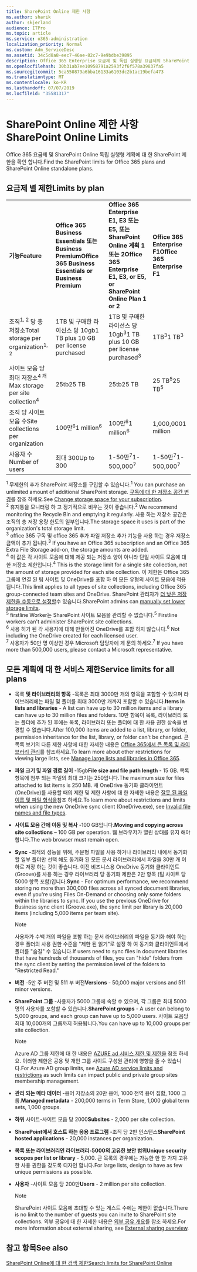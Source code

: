 ```yaml
---
title: SharePoint Online 제한 사항
ms.author: sharik
author: skjerland
audience: ITPro
ms.topic: article
ms.service: o365-administration
localization_priority: Normal
ms.custom: Adm_ServiceDesc
ms.assetid: 34c5d8a8-eec7-46ae-82c7-9e9bdbe39895
description: Office 365 Enterprise 요금제 및 독립 실행형 요금제의 SharePoint Online 제한 사항에 대해 알아봅니다.
ms.openlocfilehash: 30b31ab7ee10958791a2593f2f6f578a39837fa5
ms.sourcegitcommit: 5ca550879a6bba16133a6103dc2b1ac19befa473
ms.translationtype: MT
ms.contentlocale: ko-KR
ms.lasthandoff: 07/07/2019
ms.locfileid: "35581317"
---
```

# <a name="sharepoint-online-limits"></a><span data-ttu-id="82e43-103">SharePoint Online 제한 사항</span><span class="sxs-lookup"><span data-stu-id="82e43-103">SharePoint Online Limits</span></span> 

<span data-ttu-id="82e43-104">Office 365 요금제 및 SharePoint Online 독립 실행형 계획에 대 한 SharePoint 제한을 확인 합니다.</span><span class="sxs-lookup"><span data-stu-id="82e43-104">Find the SharePoint limits for Office 365 plans and SharePoint Online standalone plans.</span></span>
  
## <a name="limits-by-plan"></a><span data-ttu-id="82e43-105">요금제 별 제한</span><span class="sxs-lookup"><span data-stu-id="82e43-105">Limits by plan</span></span> 

|||||
|:-----|:-----|:-----|:-----|
|<span data-ttu-id="82e43-106">**기능**</span><span class="sxs-lookup"><span data-stu-id="82e43-106">**Feature**</span></span> <br/> |<span data-ttu-id="82e43-107">**Office 365 Business Essentials 또는 Business Premium**</span><span class="sxs-lookup"><span data-stu-id="82e43-107">**Office 365 Business Essentials or Business Premium**</span></span> <br/> |<span data-ttu-id="82e43-108">**Office 365 Enterprise E1, E3 또는 E5, 또는 SharePoint Online 계획 1 또는 2**</span><span class="sxs-lookup"><span data-stu-id="82e43-108">**Office 365 Enterprise E1, E3, or E5, or SharePoint Online Plan 1 or 2**</span></span> <br/> | <span data-ttu-id="82e43-109">**Office 365 Enterprise F1**</span><span class="sxs-lookup"><span data-stu-id="82e43-109">**Office 365 Enterprise F1**</span></span> <br/> |
|<span data-ttu-id="82e43-110">조직<sup>1, 2</sup> 당 총 저장소</span><span class="sxs-lookup"><span data-stu-id="82e43-110">Total storage per organization<sup>1, 2</sup></span></span> <br/> |<span data-ttu-id="82e43-111">1TB 및 구매한 라이선스 당 10gb</span><span class="sxs-lookup"><span data-stu-id="82e43-111">1 TB plus 10 GB per license purchased</span></span>  <br/> |<span data-ttu-id="82e43-112">1TB 및 구매한 라이선스 당 10gb<sup>3</sup></span><span class="sxs-lookup"><span data-stu-id="82e43-112">1 TB plus 10 GB per license purchased<sup>3</sup></span></span> <br/> |<span data-ttu-id="82e43-113">1TB<sup>3</sup></span><span class="sxs-lookup"><span data-stu-id="82e43-113">1 TB<sup>3</sup></span></span> <br/> |
|<span data-ttu-id="82e43-114">사이트 모음 당 최대 저장소<sup>4 개</sup></span><span class="sxs-lookup"><span data-stu-id="82e43-114">Max storage per site collection<sup>4</sup></span></span><br/> |<span data-ttu-id="82e43-115">25tb</span><span class="sxs-lookup"><span data-stu-id="82e43-115">25 TB</span></span> <br/> |<span data-ttu-id="82e43-116">25tb</span><span class="sxs-lookup"><span data-stu-id="82e43-116">25 TB</span></span> <br/> |<span data-ttu-id="82e43-117">25 TB<sup>5</sup></span><span class="sxs-lookup"><span data-stu-id="82e43-117">25 TB<sup>5</sup></span></span> <br/> |
|<span data-ttu-id="82e43-118">조직 당 사이트 모음 수</span><span class="sxs-lookup"><span data-stu-id="82e43-118">Site collections per organization</span></span>  <br/> |<span data-ttu-id="82e43-119">100만<sup>6</sup></span><span class="sxs-lookup"><span data-stu-id="82e43-119">1 million<sup>6</sup></span></span> <br/> |<span data-ttu-id="82e43-120">100만<sup>6</sup></span><span class="sxs-lookup"><span data-stu-id="82e43-120">1 million<sup>6</sup></span></span> <br/> |<span data-ttu-id="82e43-121">1,000,000</span><span class="sxs-lookup"><span data-stu-id="82e43-121">1 million</span></span><br/> |
|<span data-ttu-id="82e43-122">사용자 수</span><span class="sxs-lookup"><span data-stu-id="82e43-122">Number of users</span></span>  <br/> |<span data-ttu-id="82e43-123">최대 300</span><span class="sxs-lookup"><span data-stu-id="82e43-123">Up to 300</span></span>  <br/> |<span data-ttu-id="82e43-124">1-50만<sup>7</sup></span><span class="sxs-lookup"><span data-stu-id="82e43-124">1- 500,000<sup>7</sup></span></span> <br/> |<span data-ttu-id="82e43-125">1-50만<sup>7</sup></span><span class="sxs-lookup"><span data-stu-id="82e43-125">1- 500,000<sup>7</sup></span></span> <br/> |
   
<span data-ttu-id="82e43-126"><sup>1</sup> 무제한의 추가 SharePoint 저장소를 구입할 수 있습니다.</span><span class="sxs-lookup"><span data-stu-id="82e43-126"><sup>1</sup> You can purchase an unlimited amount of additional SharePoint storage.</span></span> <span data-ttu-id="82e43-127">[구독에 대 한 저장소 공간 변경](https://docs.microsoft.com/office365/admin/subscriptions-and-billing/add-storage-space)를 참조 하세요.</span><span class="sxs-lookup"><span data-stu-id="82e43-127">See [Change storage space for your subscription](https://docs.microsoft.com/office365/admin/subscriptions-and-billing/add-storage-space).</span></span> 
<br/><span data-ttu-id="82e43-128"><sup>2</sup> 휴지통을 모니터링 하 고 정기적으로 비우는 것이 좋습니다.</span><span class="sxs-lookup"><span data-stu-id="82e43-128"><sup>2</sup> We recommend monitoring the Recycle Bin and emptying it regularly.</span></span> <span data-ttu-id="82e43-129">사용 하는 저장소 공간은 조직의 총 저장 용량 한도의 일부입니다.</span><span class="sxs-lookup"><span data-stu-id="82e43-129">The storage space it uses is part of the organization's total storage limit.</span></span> 
<br/> <span data-ttu-id="82e43-130"><sup>3</sup> office 365 구독 및 office 365 추가 파일 저장소 추가 기능을 사용 하는 경우 저장소 금액이 추가 됩니다.</span><span class="sxs-lookup"><span data-stu-id="82e43-130"><sup>3</sup> If you have an Office 365 subscription and an Office 365 Extra File Storage add-on, the storage amounts are added.</span></span> 
<br/> <span data-ttu-id="82e43-131"><sup>4</sup> 이 값은 각 사이트 모음에 대해 제공 되는 저장소 양이 아니라 단일 사이트 모음에 대 한 저장소 제한입니다.</span><span class="sxs-lookup"><span data-stu-id="82e43-131"><sup>4</sup> This is the storage limit for a single site collection, not the amount of storage provided for each site collection.</span></span> <span data-ttu-id="82e43-132">이 제한은 Office 365 그룹에 연결 된 팀 사이트 및 OneDrive를 포함 하 여 모든 유형의 사이트 모음에 적용 됩니다.</span><span class="sxs-lookup"><span data-stu-id="82e43-132">This limit applies to all types of site collections, including Office 365 group-connected team sites and OneDrive.</span></span> <span data-ttu-id="82e43-133">SharePoint 관리자가 [더 낮은 저장 제한을 수동으로 설정할](https://docs.microsoft.com/sharepoint/manage-site-collection-storage-limits)수 있습니다.</span><span class="sxs-lookup"><span data-stu-id="82e43-133">SharePoint admins can [manually set lower storage limits](https://docs.microsoft.com/sharepoint/manage-site-collection-storage-limits).</span></span> 
<br/> <span data-ttu-id="82e43-134"><sup>5</sup> firstline Worker는 SharePoint 사이트 모음을 관리할 수 없습니다.</span><span class="sxs-lookup"><span data-stu-id="82e43-134"><sup>5</sup> Firstline workers can't administer SharePoint site collections.</span></span> 
<br/> <span data-ttu-id="82e43-135"><sup>6</sup> 사용 허가 된 각 사용자에 대해 만들어진 OneDrive를 포함 하지 않습니다.</span><span class="sxs-lookup"><span data-stu-id="82e43-135"><sup>6</sup> Not including the OneDrive created for each licensed user.</span></span> 
<br/> <span data-ttu-id="82e43-136"><sup>7</sup> 사용자가 50만 명 이상인 경우 Microsoft 담당자에 게 문의 하세요.</span><span class="sxs-lookup"><span data-stu-id="82e43-136"><sup>7</sup> If you have more than 500,000 users, please contact a Microsoft representative.</span></span> 
  
## <a name="service-limits-for-all-plans"></a><span data-ttu-id="82e43-137">모든 계획에 대 한 서비스 제한</span><span class="sxs-lookup"><span data-stu-id="82e43-137">Service limits for all plans</span></span>

- <span data-ttu-id="82e43-138">목록 **및 라이브러리의 항목** -목록은 최대 3000만 개의 항목을 포함할 수 있으며 라이브러리에는 파일 및 폴더를 최대 3000만 개까지 포함할 수 있습니다.</span><span class="sxs-lookup"><span data-stu-id="82e43-138">**Items in lists and libraries** - A list can have up to 30 million items and a library can have up to 30 million files and folders.</span></span> <span data-ttu-id="82e43-139">10만 항목이 목록, 라이브러리 또는 폴더에 추가 된 후에는 목록, 라이브러리 또는 폴더에 대 한 사용 권한 상속을 변경할 수 없습니다.</span><span class="sxs-lookup"><span data-stu-id="82e43-139">After 100,000 items are added to a list, library, or folder, permission inheritance for the list, library, or folder can't be changed.</span></span> <span data-ttu-id="82e43-140">큰 목록 보기의 다른 제한 사항에 대한 자세한 내용은 [Office 365에서 큰 목록 및 라이브러리 관리](https://support.office.com/article/b4038448-ec0e-49b7-b853-679d3d8fb784)를 참조하세요.</span><span class="sxs-lookup"><span data-stu-id="82e43-140">To learn more about other restrictions for viewing large lists, see [Manage large lists and libraries in Office 365](https://support.office.com/article/b4038448-ec0e-49b7-b853-679d3d8fb784).</span></span> 

- <span data-ttu-id="82e43-141">**파일 크기 및 파일 경로 길이** -15gb</span><span class="sxs-lookup"><span data-stu-id="82e43-141">**File size and file path length** - 15 GB.</span></span> <span data-ttu-id="82e43-142">목록 항목에 첨부 되는 파일의 최대 크기는 250입니다.</span><span class="sxs-lookup"><span data-stu-id="82e43-142">The maximum size for files attached to list items is 250 MB.</span></span> <span data-ttu-id="82e43-143">새 OneDrive 동기화 클라이언트 (OneDrive)를 사용할 때의 제한 및 제한 사항에 대 한 자세한 내용은 [잘못 된 파일 이름 및 파일 형식을](https://support.office.com/article/64883a5d-228e-48f5-b3d2-eb39e07630fa)참조 하세요.</span><span class="sxs-lookup"><span data-stu-id="82e43-143">To learn more about restrictions and limits when using the new OneDrive sync client (OneDrive.exe), see [Invalid file names and file types](https://support.office.com/article/64883a5d-228e-48f5-b3d2-eb39e07630fa).</span></span>

- <span data-ttu-id="82e43-144">**사이트 모음 간에 이동 및 복사** -100 GB입니다.</span><span class="sxs-lookup"><span data-stu-id="82e43-144">**Moving and copying across site collections** – 100 GB per operation.</span></span> <span data-ttu-id="82e43-145">웹 브라우저가 열린 상태를 유지 해야 합니다.</span><span class="sxs-lookup"><span data-stu-id="82e43-145">The web browser must remain open.</span></span>

- <span data-ttu-id="82e43-146">**Sync** -최적의 성능을 위해, 주문형 파일을 사용 하거나 라이브러리 내에서 동기화 할 일부 폴더만 선택 해도 동기화 된 모든 문서 라이브러리에서 파일을 30만 개 이하로 저장 하는 것이 좋습니다. 이전 비즈니스용 OneDrive 동기화 클라이언트 (Groove)를 사용 하는 경우 라이브러리 당 동기화 제한은 2만 항목 (팀 사이트 당 5000 항목 포함)입니다.</span><span class="sxs-lookup"><span data-stu-id="82e43-146">**Sync** - For optimum performance, we recommend storing no more than 300,000 files across all synced document libraries, even if you're using Files On-Demand or choosing only some folders within the libraries to sync. If you use the previous OneDrive for Business sync client (Groove.exe), the sync limit per library is 20,000 items (including 5,000 items per team site).</span></span>

    > [!NOTE]
    > <span data-ttu-id="82e43-147">사용자가 수백 개의 파일을 포함 하는 문서 라이브러리의 파일을 동기화 해야 하는 경우 폴더의 사용 권한 수준을 "제한 된 읽기"로 설정 하 여 동기화 클라이언트에서 폴더를 "숨길" 수 있습니다.</span><span class="sxs-lookup"><span data-stu-id="82e43-147">If users need to sync files in document libraries that have hundreds of thousands of files, you can "hide" folders from the sync client by setting the permission level of the folders to "Restricted Read."</span></span> 

- <span data-ttu-id="82e43-148">**버전** -5만 주 버전 및 511 부 버전</span><span class="sxs-lookup"><span data-stu-id="82e43-148">**Versions** - 50,000 major versions and 511 minor versions.</span></span>

- <span data-ttu-id="82e43-149">**SharePoint 그룹** -사용자가 5000 그룹에 속할 수 있으며, 각 그룹은 최대 5000 명의 사용자를 포함할 수 있습니다.</span><span class="sxs-lookup"><span data-stu-id="82e43-149">**SharePoint groups** - A user can belong to 5,000 groups, and each group can have up to 5,000 users.</span></span> <span data-ttu-id="82e43-150">사이트 모음당 최대 10,000개의 그룹까지 허용됩니다.</span><span class="sxs-lookup"><span data-stu-id="82e43-150">You can have up to 10,000 groups per site collection.</span></span>
    > [!NOTE]
    > <span data-ttu-id="82e43-151">Azure AD 그룹 제한에 대 한 내용은 [AZURE ad 서비스 제한 및 제한을](https://docs.microsoft.com/azure/active-directory/users-groups-roles/directory-service-limits-restrictions) 참조 하세요. 이러한 제한은 공용 및 개인 그룹 사이트 구성원 관리에 영향을 줄 수 있습니다.</span><span class="sxs-lookup"><span data-stu-id="82e43-151">For Azure AD group limits, see [Azure AD service limits and restrictions](https://docs.microsoft.com/azure/active-directory/users-groups-roles/directory-service-limits-restrictions) as such limits can impact public and private group sites membership management.</span></span> 
- <span data-ttu-id="82e43-152">**관리 되는 메타 데이터** -용어 저장소의 20만 용어, 1000 전역 용어 집합, 1000 그룹.</span><span class="sxs-lookup"><span data-stu-id="82e43-152">**Managed metadata** - 200,000 terms in Term Store, 1,000 global term sets, 1,000 groups.</span></span>

- <span data-ttu-id="82e43-153">**하위** 사이트-사이트 모음 당 2000</span><span class="sxs-lookup"><span data-stu-id="82e43-153">**Subsites** - 2,000 per site collection.</span></span>

- <span data-ttu-id="82e43-154">**SharePoint에서 호스트 하는 응용 프로그램** -조직 당 2만 인스턴스</span><span class="sxs-lookup"><span data-stu-id="82e43-154">**SharePoint hosted applications** - 20,000 instances per organization.</span></span>

- <span data-ttu-id="82e43-155">**목록 또는 라이브러리인 라이브러리-5000의 고유한 보안 범위**</span><span class="sxs-lookup"><span data-stu-id="82e43-155">**Unique security scopes per list or library** - 5,000.</span></span> <span data-ttu-id="82e43-156">큰 목록의 경우에는 가능한 한 한 가지 고유한 사용 권한을 갖도록 디자인 합니다.</span><span class="sxs-lookup"><span data-stu-id="82e43-156">For large lists, design to have as few unique permissions as possible.</span></span>

- <span data-ttu-id="82e43-157">**사용자** -사이트 모음 당 200만</span><span class="sxs-lookup"><span data-stu-id="82e43-157">**Users** - 2 million per site collection.</span></span>
    > [!NOTE]
    > <span data-ttu-id="82e43-158">SharePoint 사이트 모음에 초대할 수 있는 게스트 수에는 제한이 없습니다.</span><span class="sxs-lookup"><span data-stu-id="82e43-158">There is no limit to the number of guests you can invite to SharePoint site collections.</span></span> <span data-ttu-id="82e43-159">외부 공유에 대 한 자세한 내용은 [외부 공유 개요](https://docs.microsoft.com/sharepoint/external-sharing-overview)를 참조 하세요.</span><span class="sxs-lookup"><span data-stu-id="82e43-159">For more information about external sharing, see [External sharing overview](https://docs.microsoft.com/sharepoint/external-sharing-overview).</span></span>
## <a name="see-also"></a><span data-ttu-id="82e43-160">참고 항목</span><span class="sxs-lookup"><span data-stu-id="82e43-160">See also</span></span>

[<span data-ttu-id="82e43-161">SharePoint Online에 대 한 검색 제한</span><span class="sxs-lookup"><span data-stu-id="82e43-161">Search limits for SharePoint Online</span></span>](https://docs.microsoft.com/sharepoint/search-limits)
